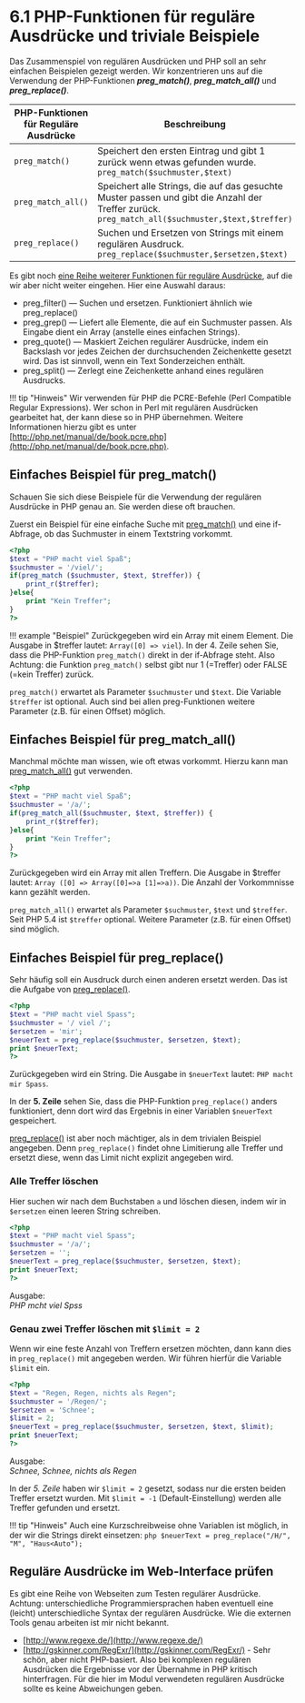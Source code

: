# 6.1 PHP-Funktionen für reguläre Ausdrücke und triviale Beispiele

Das Zusammenspiel von regulären Ausdrücken und PHP soll an sehr einfachen Beispielen gezeigt werden. Wir konzentrieren uns auf die 
Verwendung der PHP-Funktionen ***preg_match()***, ***preg_match_all()*** und ***preg_replace()***.



| PHP-Funktionen für Reguläre Ausdrücke           | Beschreibung |
| ----------------------- | ------------ |
| `preg_match()`          | Speichert den ersten Eintrag und gibt 1 zurück wenn etwas gefunden wurde. `preg_match($suchmuster,$text)` |
| `preg_match_all()`      | Speichert alle Strings, die auf das gesuchte Muster passen und gibt die Anzahl der Treffer zurück. `preg_match_all($suchmuster,$text,$treffer)` |
| `preg_replace()`        | Suchen und Ersetzen von Strings mit einem regulären Ausdruck. `preg_replace($suchmuster,$ersetzen,$text)` |


Es gibt noch [eine Reihe weiterer Funktionen für reguläre Ausdrücke](http://de.php.net/manual/de/ref.pcre.php), auf die wir aber nicht weiter eingehen. Hier eine Auswahl daraus:
* preg_filter() — Suchen und ersetzen. Funktioniert ähnlich wie preg_replace()
* preg_grep() — Liefert alle Elemente, die auf ein Suchmuster passen. Als Eingabe dient ein Array (anstelle eines einfachen Strings).
* preg_quote() — Maskiert Zeichen regulärer Ausdrücke, indem ein Backslash vor jedes Zeichen der durchsuchenden Zeichenkette gesetzt wird. Das ist sinnvoll, wenn ein Text Sonderzeichen enthält.
* preg_split() — Zerlegt eine Zeichenkette anhand eines regulären Ausdrucks.

!!! tip "Hinweis"
    Wir verwenden für PHP die PCRE-Befehle (Perl Compatible Regular Expressions). Wer schon in Perl mit regulären Ausdrücken gearbeitet hat, der kann diese so in PHP übernehmen. Weitere Informationen hierzu gibt es unter [http://php.net/manual/de/book.pcre.php](http://php.net/manual/de/book.pcre.php).


## Einfaches Beispiel für preg_match()

Schauen Sie sich diese Beispiele für die Verwendung der regulären Ausdrücke in PHP genau an. Sie werden diese oft brauchen.

Zuerst ein Beispiel für eine einfache Suche mit [preg_match()](http://php.net/manual/de/function.preg-match.php) und eine if-Abfrage, ob das Suchmuster in einem Textstring vorkommt.


```php linenums="1"
<?php
$text = "PHP macht viel Spaß";
$suchmuster = '/viel/';
if(preg_match ($suchmuster, $text, $treffer)) {
    print_r($treffer);
}else{
    print "Kein Treffer";
}
?>
```

!!! example "Beispiel"
    Zurückgegeben wird ein Array mit einem Element. Die Ausgabe in $treffer lautet: `Array([0] => viel`). In der 4. Zeile sehen Sie, dass die PHP-Funktion `preg_match()` direkt in der if-Abfrage steht. Also Achtung: die Funktion `preg_match()` selbst gibt nur 1 (=Treffer) oder FALSE (=kein Treffer) zurück.

`preg_match()` erwartet als Parameter `$suchmuster` und `$text`. Die Variable `$treffer` ist optional. Auch sind bei allen preg-Funktionen weitere Parameter (z.B. für einen Offset) möglich.

## Einfaches Beispiel für preg_match_all()

Manchmal möchte man wissen, wie oft etwas vorkommt. Hierzu kann man [preg_match_all()](http://php.net/manual/de/function.preg-match-all.php) gut verwenden.

```php linenums="1"
<?php
$text = "PHP macht viel Spaß";
$suchmuster = '/a/';
if(preg_match_all($suchmuster, $text, $treffer)) {
    print_r($treffer);
}else{
    print "Kein Treffer";
}
?>
```

Zurückgegeben wird ein Array mit allen Treffern. Die Ausgabe in $treffer lautet: `Array ([0] => Array([0]=>a [1]=>a))`. Die Anzahl der Vorkommnisse kann gezählt werden.

`preg_match_all()` erwartet als Parameter `$suchmuster`, `$text` und `$treffer`. Seit PHP 5.4 ist `$treffer` optional. Weitere Parameter (z.B. für einen Offset) sind möglich.

## Einfaches Beispiel für preg_replace()

Sehr häufig soll ein Ausdruck durch einen anderen ersetzt werden. Das ist die Aufgabe von [preg_replace()](http://php.net/manual/de/function.preg-replace.php).

```php linenums="1"
<?php
$text = "PHP macht viel Spass";
$suchmuster = '/ viel /';
$ersetzen = 'mir';
$neuerText = preg_replace($suchmuster, $ersetzen, $text);
print $neuerText;
?>
```

Zurückgegeben wird ein String. Die Ausgabe in `$neuerText` lautet: `PHP macht mir Spass`. 

In der **5. Zeile** sehen Sie, dass die PHP-Funktion `preg_replace()` anders funktioniert, denn dort wird das Ergebnis in einer Variablen `$neuerText` gespeichert.

[preg_replace()](http://php.net/manual/de/function.preg-replace.php) ist aber noch mächtiger, als in dem trivialen Beispiel angegeben. Denn `preg_replace()` findet ohne Limitierung alle Treffer und ersetzt diese, wenn das Limit nicht explizit angegeben wird.


### Alle Treffer löschen

Hier suchen wir nach dem Buchstaben `a` und löschen diesen, indem wir in `$ersetzen` einen leeren String schreiben. 

```php linenums="1"
<?php
$text = "PHP macht viel Spass";
$suchmuster = '/a/';
$ersetzen = '';
$neuerText = preg_replace($suchmuster, $ersetzen, $text);
print $neuerText;
?>
```

Ausgabe:<br>
*PHP mcht viel Spss*

### Genau zwei Treffer löschen mit `$limit = 2`

Wenn wir eine feste Anzahl von Treffern ersetzen möchten, dann kann dies in `preg_replace()` mit angegeben werden. Wir führen hierfür die Variable `$limit` ein.

```php linenums="1"
<?php
$text = "Regen, Regen, nichts als Regen";
$suchmuster = '/Regen/';
$ersetzen = 'Schnee';
$limit = 2;
$neuerText = preg_replace($suchmuster, $ersetzen, $text, $limit);
print $neuerText;
?>
```

Ausgabe:<br>
*Schnee, Schnee, nichts als Regen*

In der *5. Zeile* haben wir `$limit = 2` gesetzt, sodass nur die ersten beiden Treffer ersetzt wurden. Mit `$limit = -1` (Default-Einstellung) werden alle Treffer gefunden und ersetzt.

!!! tip "Hinweis"
    Auch eine Kurzschreibweise ohne Variablen ist möglich, in der wir die Strings direkt einsetzen:
    ```php
    $neuerText = preg_replace("/H/", "M", "Haus<Auto");
    ```

## Reguläre Ausdrücke im Web-Interface prüfen

Es gibt eine Reihe von Webseiten zum Testen regulärer Ausdrücke. Achtung: unterschiedliche Programmiersprachen haben eventuell eine (leicht) unterschiedliche Syntax der regulären Ausdrücke. Wie die externen Tools genau arbeiten ist mir nicht bekannt.

- [http://www.regexe.de/](http://www.regexe.de/)
- [http://gskinner.com/RegExr/](http://gskinner.com/RegExr/) - Sehr schön, aber nicht PHP-basiert. Also bei komplexen regulären Ausdrücken die Ergebnisse vor der Übernahme in PHP kritisch hinterfragen. Für die hier im Modul verwendeten regulären Ausdrücke sollte es keine Abweichungen geben.

